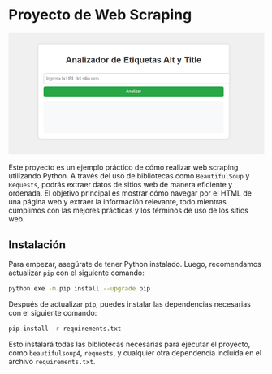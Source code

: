 # Proyecto de Web Scraping

![Actualizar pip](imagen-presentacion.png)

Este proyecto es un ejemplo práctico de cómo realizar web scraping utilizando Python. A través del uso de bibliotecas como `BeautifulSoup` y `Requests`, podrás extraer datos de sitios web de manera eficiente y ordenada. El objetivo principal es mostrar cómo navegar por el HTML de una página web y extraer la información relevante, todo mientras cumplimos con las mejores prácticas y los términos de uso de los sitios web.

## Instalación

Para empezar, asegúrate de tener Python instalado. Luego, recomendamos actualizar `pip` con el siguiente comando:

```bash
python.exe -m pip install --upgrade pip
```

Después de actualizar `pip`, puedes instalar las dependencias necesarias con el siguiente comando:

```bash
pip install -r requirements.txt
```

Esto instalará todas las bibliotecas necesarias para ejecutar el proyecto, como `beautifulsoup4`, `requests`, y cualquier otra dependencia incluida en el archivo `requirements.txt`.
